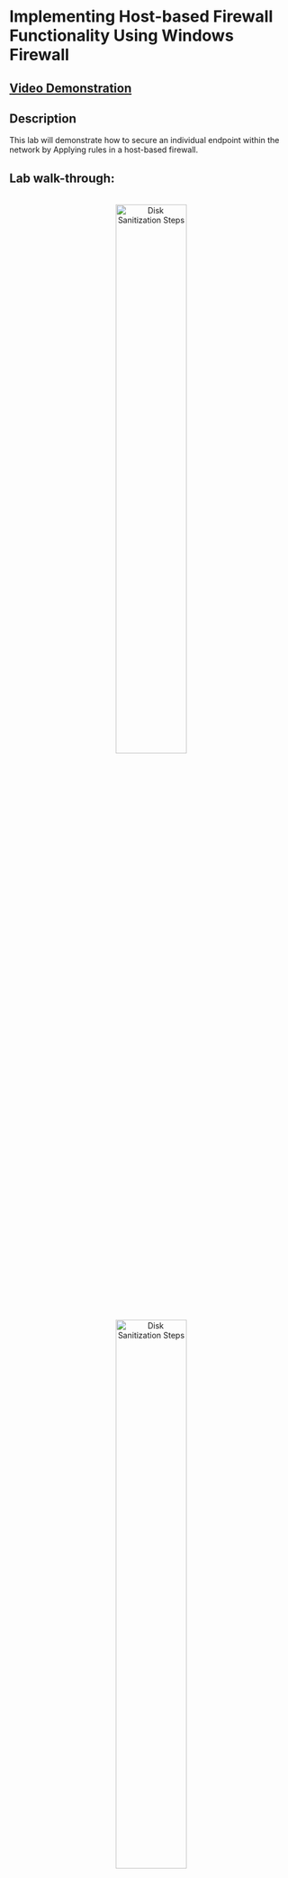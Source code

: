 <h1>Implementing Host-based Firewall Functionality Using Windows Firewall</h1>

 ## [Video Demonstration](https://drive.google.com/file/d/1iahvpVe6AdShylhjLbCY25BcMu60TOUM/view?usp=drive_link)

<h2>Description</h2>
This lab will demonstrate how to secure an individual endpoint within the network by Applying rules in a host-based firewall.
<br />

<h2>Lab walk-through:</h2>

<p align="center">
<br/>
<img src="https://i.imgur.com/10mDrWc.png" height="50%" width="50%" alt="Disk Sanitization Steps"/>
<br />
<p align="center">
<br/>
<img src="https://i.imgur.com/meLv97A.png" height="50%" width="50%" alt="Disk Sanitization Steps"/>
<br />
<br />
<p align="center">
<br/>
<img src="https://i.imgur.com/cRi12XD.png" height="50%" width="50%" alt="Disk Sanitization Steps"/>
<br />
<br />
